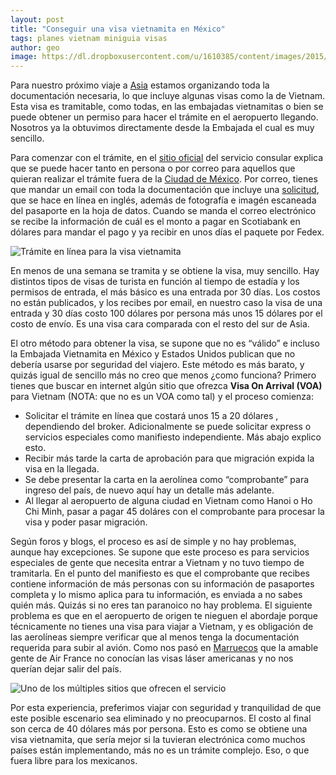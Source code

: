```yaml
---
layout: post
title: "Conseguir una visa vietnamita en México"
tags: planes vietnam miniguia visas
author: geo
image: https://dl.dropboxusercontent.com/u/1610385/content/images/2015/12/VisaVietnam.jpg
---
```


Para nuestro próximo viaje a [Asia](/tag/asia) estamos organizando toda la documentación necesaria, lo que incluye algunas visas como la de Vietnam. Esta visa es tramitable, como todas, en las embajadas vietnamitas o bien se puede obtener un permiso para hacer el trámite en el aeropuerto llegando. Nosotros ya la obtuvimos directamente desde la Embajada el cual es muy sencillo.

Para comenzar con el trámite, en el [sitio oficial](http://vietnamembassy-eum.gov.vn/index.php/es-es/visa-y-servicio-consular/visa-a-vietnam) del servicio consular explica que se puede hacer tanto en persona o por correo para aquellos que quieran realizar el trámite fuera de la [Ciudad de México](/tag/ciudad-de-mexico). Por correo, tienes que mandar un email con toda la documentación que incluye una [solicitud](http://visa.mofa.gov.vn/Homepage.aspx), que se hace en línea en inglés, además de fotografía e imagén escaneada del pasaporte en la hoja de datos. Cuando se manda el correo electrónico se recibe la información de cuál es el monto a pagar en Scotiabank en dólares para mandar el pago y ya recibir en unos días el paquete por Fedex.

![Trámite en línea para la visa vietnamita](https://dl.dropboxusercontent.com/u/1610385/content/images/2015/12/TramiteEnlineaVisaVietnam.jpg)

En menos de una semana se tramita y se obtiene la visa, muy sencillo. Hay distintos tipos de visas de turista en función al tiempo de estadía y los permisos de entrada, el más básico es una entrada por 30 días. Los costos no están publicados, y los recibes por email, en nuestro caso la visa de una entrada y 30 días costo 100 dólares por persona más unos 15 dólares por el costo de envío. Es una visa cara comparada con el resto del sur de Asia.

El otro método para obtener la visa, se supone que no es “válido” e incluso la Embajada Vietnamita en México y Estados Unidos publican que no debería usarse por seguridad del viajero. Este método es más barato, y quizás igual de sencillo más no creo que menos ¿como funciona? Primero tienes que buscar en internet algún sitio que ofrezca **Visa On Arrival (VOA)** para Vietnam (NOTA:  que no es un VOA como tal) y el proceso comienza:

* Solicitar el trámite en línea que costará unos 15 a 20 dólares , dependiendo del broker. Adicionalmente se puede solicitar express o servicios especiales como manifiesto independiente. Más abajo explico esto.
* Recibir más tarde la carta de aprobación para que migración expida la visa en la llegada.
* Se debe presentar la carta en la aerolínea como “comprobante” para ingreso del país, de nuevo aquí hay un detalle más adelante.
* Al llegar al aeropuerto de alguna ciudad en Vietnam como Hanoi o Ho Chi Minh, pasar a pagar 45 doláres con el comprobante para procesar la visa y poder pasar migración.

Según foros y blogs, el proceso es así de simple y no hay problemas, aunque hay excepciones. Se supone que este proceso es para servicios especiales de gente que necesita entrar a Vietnam y no tuvo tiempo de tramitarla. En el punto del manifiesto es que el comprobante que recibes contiene información de más personas con su información de pasaportes completa y lo mismo aplica para tu información, es enviada a no sabes quién más. Quizás si no eres tan paranoico no hay problema. El siguiente problema es que en el aeropuerto de origen te nieguen el abordaje porque técnicamente no tienes una visa para viajar a Vietnam, y es obligación de las aerolíneas siempre verificar que al menos tenga la documentación requerida para subir al avión. Como nos pasó en [Marruecos](/tag/marruecos) que la amable gente de Air France no conocían las visas láser americanas y no nos querían dejar salir del país.

![Uno de los múltiples sitios que ofrecen el servicio](https://dl.dropboxusercontent.com/u/1610385/content/images/2015/12/VOAVietnam.png)

Por esta experiencia, preferimos viajar con seguridad y tranquilidad de que este posible escenario sea eliminado y no preocuparnos. El costo al final son cerca de 40 dólares más por persona. Esto es como se obtiene una visa vietnamita, que sería mejor si la tuvieran electrónica como muchos países están implementando, más no es un trámite complejo. Eso, o que fuera libre para los mexicanos. 
